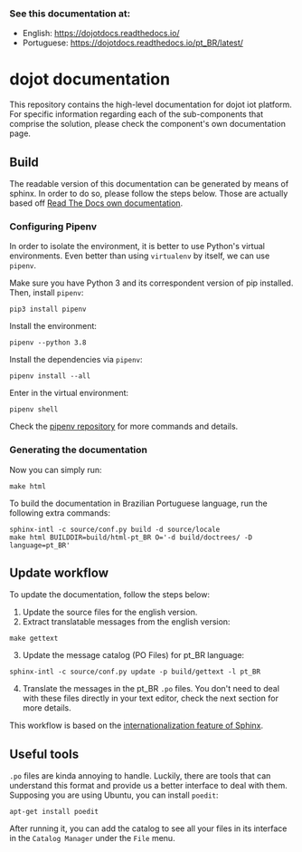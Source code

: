 ### See this documentation at:

- English: https://dojotdocs.readthedocs.io/
- Portuguese: https://dojotdocs.readthedocs.io/pt_BR/latest/

# dojot documentation

This repository contains the high-level documentation for dojot iot platform.
For specific information regarding each of the sub-components that comprise the solution,
please check the component's own documentation page.

## Build

The readable version of this documentation can be generated by means of sphinx. In order to
do so, please follow the steps below. Those are actually based off
[Read The Docs own documentation](https://docs.readthedocs.io/en/latest/getting_started.html).

### Configuring Pipenv

In order to isolate the environment, it is better to use Python's virtual environments. Even better
than using `virtualenv` by itself, we can use `pipenv`.

Make sure you have Python 3 and its correspondent version of pip installed. Then, install `pipenv`:

```shell
pip3 install pipenv
```

Install the environment:

```shell
pipenv --python 3.8
```

Install the dependencies via `pipenv`:

```shell
pipenv install --all
```

Enter in the virtual environment:
```shell
pipenv shell
```

Check the [pipenv repository](https://github.com/pypa/pipenv/) for more commands and details.

### **Generating the documentation**

Now you can simply run:

```shell
make html
```

To build the documentation in Brazilian Portuguese language, run the following extra commands:

```shell
sphinx-intl -c source/conf.py build -d source/locale
make html BUILDDIR=build/html-pt_BR O='-d build/doctrees/ -D language=pt_BR'
```

## Update workflow

To update the documentation, follow the steps below:

1. Update the source files for the english version.
2. Extract translatable messages from the english version:

```shell
make gettext
```

3. Update the message catalog (PO Files) for pt_BR language:

```shell
sphinx-intl -c source/conf.py update -p build/gettext -l pt_BR
```

4. Translate the messages in the pt_BR `.po` files. You don't need to deal with these files directly
in your text editor, check the next section for more details.

This workflow is based on the [internationalization feature of Sphinx](http://www.sphinx-doc.org/en/stable/intl.html).

## Useful tools

`.po` files are kinda annoying to handle. Luckily, there are tools that can understand this format
and provide us a better interface to deal with them. Supposing you are using Ubuntu, you can install
`poedit`:

```shell
apt-get install poedit
```

After running it, you can add the catalog to see all your files in its interface in the
`Catalog Manager` under the `File` menu.
